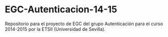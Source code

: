EGC-Autenticacion-14-15
=======================

Repositorio para el proyecto de EGC del grupo Autenticación para el curso 2014-2015 por la ETSII (Universidad de Sevilla).
